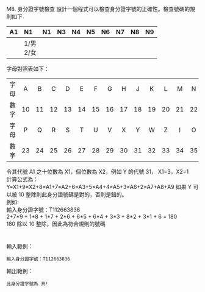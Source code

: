 M8.	身分證字號檢查
設計一個程式可以檢查身分證字號的正確性。檢查號碼的規則如下

|A1|N1|N1|N3|N4|N5|N6|N7|N8|N9|
|:--|:--|:--|:--|:--|:--|:--|:--|:--|:--|
||1/男<br>2/女|||||||||

字母對照表如下：
<table >
<tr align="center"><td>字母</td><td>A</td><td>B</td><td>C</td><td>D</td><td>E</td><td>F</td><td>G</td><td>H</td><td>J</td><td>K</td><td>L</td><td>M</td><td>N
</td></tr><tr><td>數字</td><td>10</td><td>11</td><td>12</td><td>13</td><td>14</td><td>15</td><td>16</td><td>17</td><td>18</td><td>19</td><td>20</td><td>21</td><td>22
</td></tr><tr align="center"><td>字母</td><td>P</td><td>Q</td><td>R</td><td>S</td><td>T</td><td>U</td><td>V</td><td>X</td><td>Y</td><td>W</td><td>Z</td><td>I</td><td>O
</td></tr><tr><td>數字</td><td>23</td><td>24</td><td>25</td><td>26</td><td>27</td><td>28</td><td>29</td><td>30</td><td>31</td><td>32</td><td>33</td><td>34</td><td>35
</td></tr></table>

令其代號 A1 之十位數為 X1，個位數為 X2，例如 Y 的代號 31， X1=3，X2=1<br>
計算公式為： <br>
Y=X1+9×X2+8×A1+7×A2+6×A3+5×A4+4×A5+3×A6+2×A7+A8+A9
如果 Y 可以被 10 整除則此身分證號碼是對的，否則是錯的。 <br>
例如: <br>
輸入身分證字號：T112663836 <br>
2+7\*9 + 1\*8 + 1\*7 + 2\*6 + 6\*5 + 6\*4 + 3\*3 + 8\*2 + 3\*1 + 6 = 180 <br>
180  除以  10 整除，因此為符合規則的號碼
#
輸入範例：
```
輸入身分證字號：T112663836
```
輸出範例：
```
此身分證字號為 真!
```
